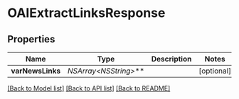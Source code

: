 # OAIExtractLinksResponse

## Properties
Name | Type | Description | Notes
------------ | ------------- | ------------- | -------------
**varNewsLinks** | **NSArray&lt;NSString*&gt;*** |  | [optional] 

[[Back to Model list]](../README.md#documentation-for-models) [[Back to API list]](../README.md#documentation-for-api-endpoints) [[Back to README]](../README.md)


